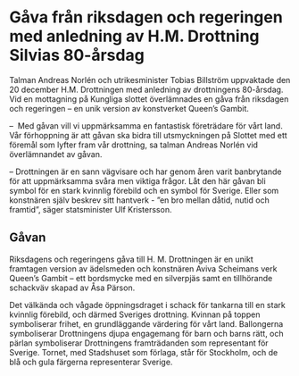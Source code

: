 # Gåva från riksdagen och regeringen med anledning av H.M. Drottning Silvias 80-årsdag

Talman Andreas Norlén och utrikesminister Tobias Billström uppvaktade den 20 december H.M. Drottningen med anledning av drottningens 80-årsdag. Vid en mottagning på Kungliga slottet överlämnades en gåva från riksdagen och regeringen – en unik version av konstverket Queen’s Gambit.

–  Med gåvan vill vi uppmärksamma en fantastisk företrädare för vårt land. Vår förhoppning är att gåvan ska bidra till utsmyckningen på Slottet med ett föremål som lyfter fram vår drottning, sa talman Andreas Norlén vid överlämnandet av gåvan.

– Drottningen är en sann vägvisare och har genom åren varit banbrytande för att uppmärksamma svåra men viktiga frågor. Låt den här gåvan bli symbol för en stark kvinnlig förebild och en symbol för Sverige. Eller som konstnären själv beskrev sitt hantverk - ”en bro mellan dåtid, nutid och framtid”, säger statsminister Ulf Kristersson.

## Gåvan

Riksdagens och regeringens gåva till H. M. Drottningen är en unikt framtagen version av ädelsmeden och konstnären Aviva Scheimans verk Queen’s Gambit – ett bordsmycke med en silverpjäs samt en tillhörande schackväv skapad av Åsa Pärson.

Det välkända och vågade öppningsdraget i schack för tankarna till en stark kvinnlig förebild, och därmed Sveriges drottning. Kvinnan på toppen symboliserar frihet, en grundläggande värdering för vårt land. Ballongerna symboliserar Drottningens djupa engagemang för barn och barns rätt, och pärlan symboliserar Drottningens framträdanden som representant för Sverige. Tornet, med Stadshuset som förlaga, står för Stockholm, och de blå och gula färgerna representerar Sverige.
